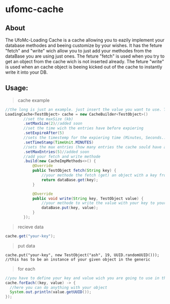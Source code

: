 # ufomc-cache

About
-
The UfoMc-Loading Cache is a cache allowing you to eazily implement your database methodes and beeing customize by your wishes.
It has the feture "fetch" and "write" wich allow you to just add your methodes from the dataBase you are using just ones.
The feture "fetch" is used when you try to get an object from the cache wich is not inserted already. 
The feture "write" is used when an cache object is beeing kicked out of the cache to instantly write it into your DB.

Usage:
-
> cache example
```java
//the long is just an example. just insert the value you want to use. THIS MAY BE AN JAVA OBJECT LIKE USER-OBJECT...
LoadingCache<TestObject> cache = new CacheBuilder<TestObject>()
        //set the maxSize (kb)
        .setMaxSize(2)//added soon
        //set the time wich the entries have before expiering
        .setExpireAfter(5)
        //sets the timestemp for the expiering time (Minutes, Seconds...)
        .setTimeStamp(TimeUnit.MINUTES)
        //sets the max entries (how many entries the cache sould have at max). after expiereing the 'write' methode is executed!
        .setMaxEntries(5)//added soon
        //add your fetch and write methode
        .build(new CacheImpMethods<>() {
            @Override
            public TestObject fetch(String key) {
                //your methode the fetch (get) an object with a key from your dataBase
                return dataBase.get(key);
            }

            @Override
            public void write(String key, TestObject value) {
                //your methode to write the value with your key to your dataBase
                dataBase.put(key, value);
            }
        });
```

> recieve data
```java
cache.get("your-key");
```

> put data
```
cache.put("your-key", new TestObject("ash", 19, UUID.randomUUID()));
//this has to be an instance of your given object in the generic
```

> for each
```java
//you have to define your key and value wich you are going to use in the loop here
cache.forEach((key, value) -> {
  //here you can do anything with your object
  System.out.println(value.getUUID());
});
```

